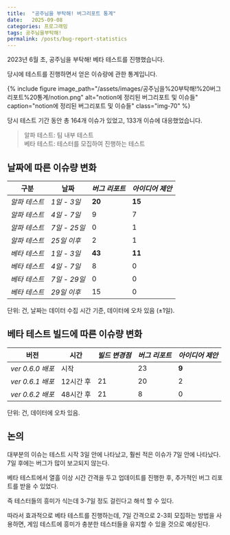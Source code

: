 ```yaml
---
title:  "공주님을 부탁해! 버그리포트 통계"
date:   2025-09-08
categories: 프로그래밍
tags: 공주님을부탁해!
permalink: /posts/bug-report-statistics
---
```


2023년 6월 초, 공주님을 부탁해! 베타 테스트를 진행했습니다.

당시에 테스트를 진행하면서 얻은 이슈량에 관한 통계입니다.

{% include figure image_path="/assets/images/공주님을%20부탁해!%20버그리포트%20통계/notion.png"
   alt="notion에 정리된 버그리포트 및 이슈들"
   caption="notion에 정리된 버그리포트 및 이슈들"
   class="img-70" %}

당시 테스트 기간 동안 총 164개 이슈가 있었고, 133개 이슈에 대응했었습니다.

> 알파 테스트: 팀 내부 테스트<br>베타 테스트: 테스터를 모집하여 진행하는 테스트

## 날짜에 따른 이슈량 변화

| 구분 | 날짜 | *버그 리포트* | *아이디어 제안* |
| --- | --- | --- | --- |
| *알파 테스트* | *1일 - 3일* | **20** | **15** |
| *알파 테스트* | *4일 - 7일* | 9 | 7 |
| *알파 테스트* | *7일 - 25일* | 0 | 1 |
| *알파 테스트* | *25일 이후* | 2 | 1 |
| *베타 테스트* | *1일 - 3일* | **43** | **11** |
| *베타 테스트* | *4일 - 7일* | 8 | 0 |
| *베타 테스트* | *7일 - 29일* | 0 | 0 |
| *베타 테스트* | *29일 이후* | 15 | 0 |

단위: 건, 날짜는 데이터 수집 시간 기준, 데이터에 오차 있음 (±1일).

## 베타 테스트 빌드에 따른 이슈량 변화

| 버전 | 시간 | *빌드 변경점* | *버그 리포트* | *아이디어 제안* |
| --- | --- | --- | --- | --- |
| *ver 0.6.0 배포* | 시작 |  | 23 | **9** |
| *ver 0.6.1 배포* | 12시간 후 | 21 | 20 | 2 |
| *ver 0.6.2 배포* | 48시간 후 | 21 | 8 | 0 |

단위: 건, 데이터에 오차 있음.

## 논의

대부분의 이슈는 테스트 시작 3일 안에 나타났고, 훨씬 적은 이슈가 7일 안에 나타났다. 7일 후에는 버그가 많이 보고되지 않는다.

베타 테스트에서 열흘 이상 시간 간격을 두고 업데이트를 진행한 후, 추가적인 버그 리포트를 받을 수 있었다.

즉 테스터들의 흥미가 식는데 3-7일 정도 걸린다고 해석 할 수 있다.

따라서 효과적으로 베타 테스트를 진행하는데, 7일 간격으로 2-3회 모집하는 방법을 사용하면, 게임 테스트에 흥미가 충분한 테스터들을 유지할 수 있을 것으로 예상된다.
